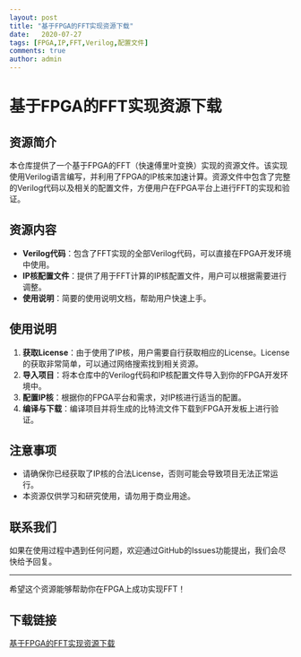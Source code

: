 ```yaml
---
layout: post
title: "基于FPGA的FFT实现资源下载"
date:   2020-07-27
tags: [FPGA,IP,FFT,Verilog,配置文件]
comments: true
author: admin
---
```

# 基于FPGA的FFT实现资源下载

## 资源简介

本仓库提供了一个基于FPGA的FFT（快速傅里叶变换）实现的资源文件。该实现使用Verilog语言编写，并利用了FPGA的IP核来加速计算。资源文件中包含了完整的Verilog代码以及相关的配置文件，方便用户在FPGA平台上进行FFT的实现和验证。

## 资源内容

- **Verilog代码**：包含了FFT实现的全部Verilog代码，可以直接在FPGA开发环境中使用。
- **IP核配置文件**：提供了用于FFT计算的IP核配置文件，用户可以根据需要进行调整。
- **使用说明**：简要的使用说明文档，帮助用户快速上手。

## 使用说明

1. **获取License**：由于使用了IP核，用户需要自行获取相应的License。License的获取非常简单，可以通过网络搜索找到相关资源。
2. **导入项目**：将本仓库中的Verilog代码和IP核配置文件导入到你的FPGA开发环境中。
3. **配置IP核**：根据你的FPGA平台和需求，对IP核进行适当的配置。
4. **编译与下载**：编译项目并将生成的比特流文件下载到FPGA开发板上进行验证。

## 注意事项

- 请确保你已经获取了IP核的合法License，否则可能会导致项目无法正常运行。
- 本资源仅供学习和研究使用，请勿用于商业用途。

## 联系我们

如果在使用过程中遇到任何问题，欢迎通过GitHub的Issues功能提出，我们会尽快给予回复。

---

希望这个资源能够帮助你在FPGA上成功实现FFT！

## 下载链接

[基于FPGA的FFT实现资源下载](https://pan.quark.cn/s/ee1c639f9f2c)